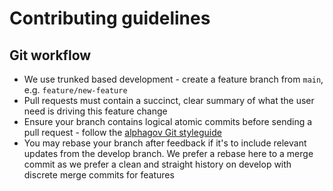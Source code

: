 # Contributing guidelines

## Git workflow

* We use trunked based development - create a feature branch from `main`, e.g. `feature/new-feature`
* Pull requests must contain a succinct, clear summary of what the user need is driving this feature change
* Ensure your branch contains logical atomic commits before sending a pull request - follow the [alphagov Git styleguide](https://github.com/alphagov/styleguides/blob/master/git.md)
* You may rebase your branch after feedback if it's to include relevant updates from the develop branch. We prefer a rebase here to a merge commit as we prefer a clean and straight history on develop with discrete merge commits for features
